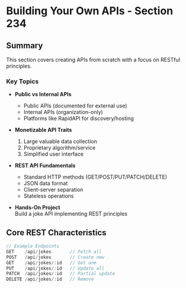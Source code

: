 # Building Your Own APIs - Section 234

## Summary

This section covers creating APIs from scratch with a focus on RESTful principles.

### Key Topics
- **Public vs Internal APIs**  
  - Public APIs (documented for external use)  
  - Internal APIs (organization-only)  
  - Platforms like RapidAPI for discovery/hosting  

- **Monetizable API Traits**  
  1. Large valuable data collection  
  2. Proprietary algorithm/service  
  3. Simplified user interface  

- **REST API Fundamentals**  
  - Standard HTTP methods (GET/POST/PUT/PATCH/DELETE)  
  - JSON data format  
  - Client-server separation  
  - Stateless operations  

- **Hands-On Project**  
  Build a joke API implementing REST principles  

## Core REST Characteristics
```javascript
// Example Endpoints
GET    /api/jokes       // Fetch all
POST   /api/jokes       // Create new
GET    /api/jokes/:id   // Get one
PUT    /api/jokes/:id   // Update all
PATCH  /api/jokes/:id   // Partial update
DELETE /api/jokes/:id   // Remove
```